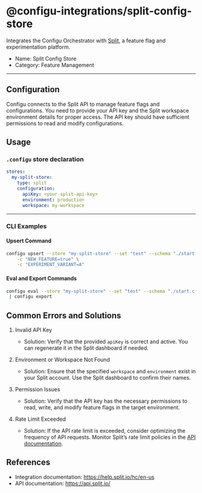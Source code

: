 # @configu-integrations/split-config-store

Integrates the Configu Orchestrator with [Split](https://help.split.io/hc/en-us), a feature flag and experimentation platform.  

- Name: Split Config Store  
- Category: Feature Management  

---

## Configuration

Configu connects to the Split API to manage feature flags and configurations. You need to provide your API key and the Split workspace environment details for proper access. The API key should have sufficient permissions to read and modify configurations.  

## Usage

### `.configu` store declaration

```yaml
stores:
  my-split-store:
    type: split
    configuration:
      apiKey: <your-split-api-key>
      environment: production
      workspace: my-workspace
```

---

### CLI Examples

#### Upsert Command

```bash
configu upsert --store "my-split-store" --set "test" --schema "./start.cfgu.json" \
    -c "NEW_FEATURE=true" \
    -c "EXPERIMENT_VARIANT=A"
```

#### Eval and Export Commands

```bash
configu eval --store "my-split-store" --set "test" --schema "./start.cfgu.json" \
 | configu export
```

## Common Errors and Solutions

1. Invalid API Key  
   - Solution: Verify that the provided `apiKey` is correct and active. You can regenerate it in the Split dashboard if needed.

2. Environment or Workspace Not Found  
   - Solution: Ensure that the specified `workspace` and `environment` exist in your Split account. Use the Split dashboard to confirm their names.

3. Permission Issues  
   - Solution: Verify that the API key has the necessary permissions to read, write, and modify feature flags in the target environment.

4. Rate Limit Exceeded  
   - Solution: If the API rate limit is exceeded, consider optimizing the frequency of API requests. Monitor Split’s rate limit policies in the [API documentation](https://help.split.io/hc/en-us/articles/360020218091-API-Rate-Limits).

## References

- Integration documentation: https://help.split.io/hc/en-us
- API documentation: https://api.split.io/
